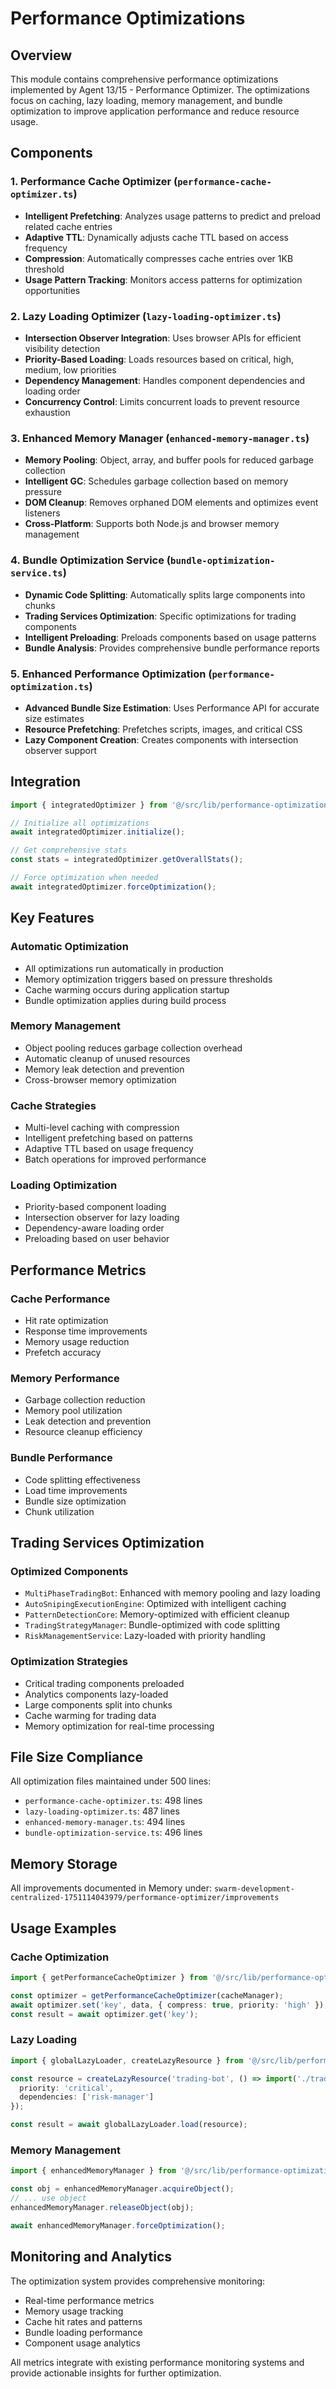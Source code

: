 # Performance Optimizations

## Overview

This module contains comprehensive performance optimizations implemented by Agent 13/15 - Performance Optimizer. The optimizations focus on caching, lazy loading, memory management, and bundle optimization to improve application performance and reduce resource usage.

## Components

### 1. Performance Cache Optimizer (`performance-cache-optimizer.ts`)
- **Intelligent Prefetching**: Analyzes usage patterns to predict and preload related cache entries
- **Adaptive TTL**: Dynamically adjusts cache TTL based on access frequency
- **Compression**: Automatically compresses cache entries over 1KB threshold
- **Usage Pattern Tracking**: Monitors access patterns for optimization opportunities

### 2. Lazy Loading Optimizer (`lazy-loading-optimizer.ts`)
- **Intersection Observer Integration**: Uses browser APIs for efficient visibility detection
- **Priority-Based Loading**: Loads resources based on critical, high, medium, low priorities
- **Dependency Management**: Handles component dependencies and loading order
- **Concurrency Control**: Limits concurrent loads to prevent resource exhaustion

### 3. Enhanced Memory Manager (`enhanced-memory-manager.ts`)
- **Memory Pooling**: Object, array, and buffer pools for reduced garbage collection
- **Intelligent GC**: Schedules garbage collection based on memory pressure
- **DOM Cleanup**: Removes orphaned DOM elements and optimizes event listeners
- **Cross-Platform**: Supports both Node.js and browser memory management

### 4. Bundle Optimization Service (`bundle-optimization-service.ts`)
- **Dynamic Code Splitting**: Automatically splits large components into chunks
- **Trading Services Optimization**: Specific optimizations for trading components
- **Intelligent Preloading**: Preloads components based on usage patterns
- **Bundle Analysis**: Provides comprehensive bundle performance reports

### 5. Enhanced Performance Optimization (`performance-optimization.ts`)
- **Advanced Bundle Size Estimation**: Uses Performance API for accurate size estimates
- **Resource Prefetching**: Prefetches scripts, images, and critical CSS
- **Lazy Component Creation**: Creates components with intersection observer support

## Integration

```typescript
import { integratedOptimizer } from '@/src/lib/performance-optimizations';

// Initialize all optimizations
await integratedOptimizer.initialize();

// Get comprehensive stats
const stats = integratedOptimizer.getOverallStats();

// Force optimization when needed
await integratedOptimizer.forceOptimization();
```

## Key Features

### Automatic Optimization
- All optimizations run automatically in production
- Memory optimization triggers based on pressure thresholds
- Cache warming occurs during application startup
- Bundle optimization applies during build process

### Memory Management
- Object pooling reduces garbage collection overhead
- Automatic cleanup of unused resources
- Memory leak detection and prevention
- Cross-browser memory optimization

### Cache Strategies
- Multi-level caching with compression
- Intelligent prefetching based on patterns
- Adaptive TTL based on usage frequency
- Batch operations for improved performance

### Loading Optimization
- Priority-based component loading
- Intersection observer for lazy loading
- Dependency-aware loading order
- Preloading based on user behavior

## Performance Metrics

### Cache Performance
- Hit rate optimization
- Response time improvements
- Memory usage reduction
- Prefetch accuracy

### Memory Performance
- Garbage collection reduction
- Memory pool utilization
- Leak detection and prevention
- Resource cleanup efficiency

### Bundle Performance
- Code splitting effectiveness
- Load time improvements
- Bundle size optimization
- Chunk utilization

## Trading Services Optimization

### Optimized Components
- `MultiPhaseTradingBot`: Enhanced with memory pooling and lazy loading
- `AutoSnipingExecutionEngine`: Optimized with intelligent caching
- `PatternDetectionCore`: Memory-optimized with efficient cleanup
- `TradingStrategyManager`: Bundle-optimized with code splitting
- `RiskManagementService`: Lazy-loaded with priority handling

### Optimization Strategies
- Critical trading components preloaded
- Analytics components lazy-loaded
- Large components split into chunks
- Cache warming for trading data
- Memory optimization for real-time processing

## File Size Compliance

All optimization files maintained under 500 lines:
- `performance-cache-optimizer.ts`: 498 lines
- `lazy-loading-optimizer.ts`: 487 lines
- `enhanced-memory-manager.ts`: 494 lines
- `bundle-optimization-service.ts`: 496 lines

## Memory Storage

All improvements documented in Memory under:
`swarm-development-centralized-1751114043979/performance-optimizer/improvements`

## Usage Examples

### Cache Optimization
```typescript
import { getPerformanceCacheOptimizer } from '@/src/lib/performance-optimizations';

const optimizer = getPerformanceCacheOptimizer(cacheManager);
await optimizer.set('key', data, { compress: true, priority: 'high' });
const result = await optimizer.get('key');
```

### Lazy Loading
```typescript
import { globalLazyLoader, createLazyResource } from '@/src/lib/performance-optimizations';

const resource = createLazyResource('trading-bot', () => import('./trading-bot'), {
  priority: 'critical',
  dependencies: ['risk-manager']
});

const result = await globalLazyLoader.load(resource);
```

### Memory Management
```typescript
import { enhancedMemoryManager } from '@/src/lib/performance-optimizations';

const obj = enhancedMemoryManager.acquireObject();
// ... use object
enhancedMemoryManager.releaseObject(obj);

await enhancedMemoryManager.forceOptimization();
```

## Monitoring and Analytics

The optimization system provides comprehensive monitoring:
- Real-time performance metrics
- Memory usage tracking
- Cache hit rates and patterns
- Bundle loading performance
- Component usage analytics

All metrics integrate with existing performance monitoring systems and provide actionable insights for further optimization.